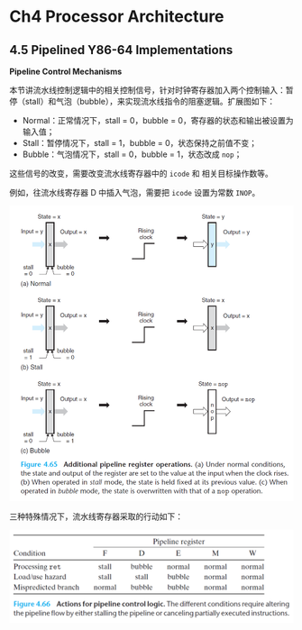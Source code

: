 # Ch4 Processor Architecture

## 4.5 Pipelined Y86-64 Implementations

**Pipeline Control Mechanisms**

本节讲流水线控制逻辑中的相关控制信号，针对时钟寄存器加入两个控制输入：暂停（stall）和气泡（bubble），来实现流水线指令的阻塞逻辑。扩展图如下：

* Normal：正常情况下，stall = 0，bubble = 0，寄存器的状态和输出被设置为输入值；
* Stall：暂停情况下，stall = 1，bubble = 0，状态保持之前值不变；
* Bubble：气泡情况下，stall = 0，bubble = 1，状态改成 `nop`；

这些信号的改变，需要改变流水线寄存器中的 `icode` 和 相关目标操作数等。

例如，往流水线寄存器 D 中插入气泡，需要把 `icode` 设置为常数 `INOP`。

![image-20220101225631919](assets/image-20220101225631919.png)

三种特殊情况下，流水线寄存器采取的行动如下：

![image-20220101230244958](assets/image-20220101230244958.png)

